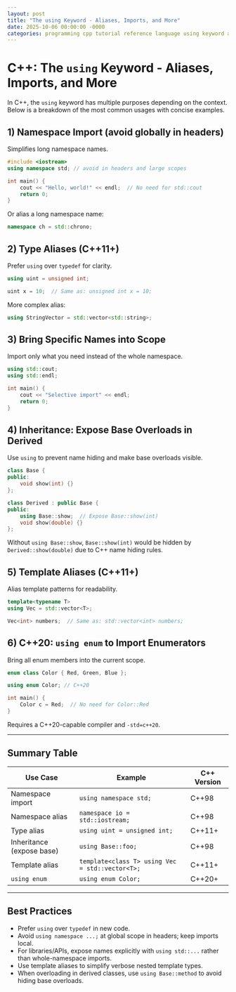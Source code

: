 ```yaml
---
layout: post
title: "The using Keyword - Aliases, Imports, and More"
date: 2025-10-06 00:00:00 -0000
categories: programming cpp tutorial reference language using keyword alias typedef templates inheritance enum c++20
---
```


# C++: The `using` Keyword - Aliases, Imports, and More

In C++, the `using` keyword has multiple purposes depending on the context. Below is a breakdown of the most common usages with concise examples.

## 1) Namespace Import (avoid globally in headers)

Simplifies long namespace names.

```cpp
#include <iostream>
using namespace std; // avoid in headers and large scopes

int main() {
    cout << "Hello, world!" << endl;  // No need for std::cout
    return 0;
}
```

Or alias a long namespace name:

```cpp
namespace ch = std::chrono;
```

## 2) Type Aliases (C++11+)

Prefer `using` over `typedef` for clarity.

```cpp
using uint = unsigned int;

uint x = 10;  // Same as: unsigned int x = 10;
```

More complex alias:

```cpp
using StringVector = std::vector<std::string>;
```

## 3) Bring Specific Names into Scope

Import only what you need instead of the whole namespace.

```cpp
using std::cout;
using std::endl;

int main() {
    cout << "Selective import" << endl;
    return 0;
}
```

## 4) Inheritance: Expose Base Overloads in Derived

Use `using` to prevent name hiding and make base overloads visible.

```cpp
class Base {
public:
    void show(int) {}
};

class Derived : public Base {
public:
    using Base::show;  // Expose Base::show(int)
    void show(double) {}
};
```

Without `using Base::show`, `Base::show(int)` would be hidden by `Derived::show(double)` due to C++ name hiding rules.

## 5) Template Aliases (C++11+)

Alias template patterns for readability.

```cpp
template<typename T>
using Vec = std::vector<T>;

Vec<int> numbers;  // Same as: std::vector<int> numbers;
```

## 6) C++20: `using enum` to Import Enumerators

Bring all enum members into the current scope.

```cpp
enum class Color { Red, Green, Blue };

using enum Color; // C++20

int main() {
    Color c = Red;  // No need for Color::Red
}
```

Requires a C++20-capable compiler and `-std=c++20`.

---

## Summary Table

| Use Case | Example | C++ Version |
|---|---|---|
| Namespace import | `using namespace std;` | C++98 |
| Namespace alias | `namespace io = std::iostream;` | C++98 |
| Type alias | `using uint = unsigned int;` | C++11+ |
| Inheritance (expose base) | `using Base::foo;` | C++98 |
| Template alias | `template<class T> using Vec = std::vector<T>;` | C++11+ |
| `using enum` | `using enum Color;` | C++20+ |

---

## Best Practices

- Prefer `using` over `typedef` in new code.
- Avoid `using namespace ...;` at global scope in headers; keep imports local.
- For libraries/APIs, expose names explicitly with `using std::...` rather than whole-namespace imports.
- Use template aliases to simplify verbose nested template types.
- When overloading in derived classes, use `using Base::method` to avoid hiding base overloads.
